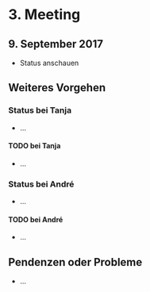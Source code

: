 # 3. Meeting

## 9. September 2017

- Status anschauen

## Weiteres Vorgehen

### Status bei Tanja

- ...

#### TODO bei Tanja

- ...

### Status bei André

- ...

#### TODO bei André

- ...

## Pendenzen oder Probleme

- ...
